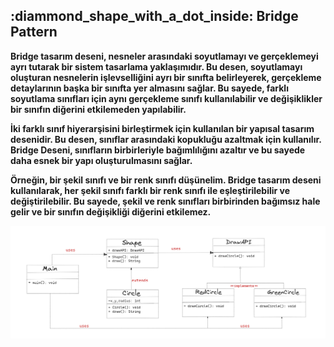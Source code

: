 ## :diammond_shape_with_a_dot_inside: Bridge Pattern

**Bridge tasarım deseni, nesneler arasındaki soyutlamayı ve gerçeklemeyi ayrı tutarak bir sistem tasarlama yaklaşımıdır. Bu desen, soyutlamayı oluşturan nesnelerin işlevselliğini ayrı bir sınıfta belirleyerek, gerçekleme detaylarının başka bir sınıfta yer almasını sağlar. Bu sayede, farklı soyutlama sınıfları için aynı gerçekleme sınıfı kullanılabilir ve değişiklikler bir sınıfın diğerini etkilemeden yapılabilir.**

**İki farklı sınıf hiyerarşisini birleştirmek için kullanılan bir yapısal tasarım desenidir. Bu desen, sınıflar arasındaki kopukluğu azaltmak için kullanılır. Bridge Deseni, sınıfların birbirleriyle bağımlılığını azaltır ve bu sayede daha esnek bir yapı oluşturulmasını sağlar.**

**Örneğin, bir şekil sınıfı ve bir renk sınıfı düşünelim. Bridge tasarım deseni kullanılarak, her şekil sınıfı farklı bir renk sınıfı ile eşleştirilebilir ve değiştirilebilir. Bu sayede, şekil ve renk sınıfları birbirinden bağımsız hale gelir ve bir sınıfın değişikliği diğerini etkilemez.**

![](../images/8-Structural-Bridge.png)